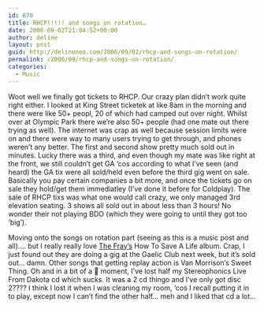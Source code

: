 ```yaml
---
id: 870
title: RHCP!!!!! and songs on rotation…
date: 2006-09-02T21:04:52+00:00
author: deline
layout: post
guid: http://delineneo.com/2006/09/02/rhcp-and-songs-on-rotation/
permalink: /2006/09/rhcp-and-songs-on-rotation/
categories:
  - Music
---
```

Woot well we finally got tickets to RHCP. Our crazy plan didn&#8217;t work quite right either. I looked at King Street ticketek at like 8am in the morning and there were like 50+ peopl, 20 of which had camped out over night. Whilst over at Olympic Park there we&#8217;re also 50+ people (had one mate out there trying as well). The internet was crap as well because session limits were on and there were way to many users trying to get through, and phones weren&#8217;t any better. The first and second show pretty much sold out in minutes. Lucky there was a third, and even though my mate was like right at the front, we still couldn&#8217;t get GA &#8216;cos according to what I&#8217;ve seen (and heard) the GA tix were all sold/held even before the third gig went on sale. Basically you pay certain companies a bit more, and once the tickets go on sale they hold/get them immediatley (I&#8217;ve done it before for Coldplay). The sale of RHCP tixs was what one would call crazy, we only managed 3rd elevation seating. 3 shows all sold out in about less than 3 hours! No wonder their not playing BDO (which they were going to until they got too &#8216;big&#8217;).

Moving onto the songs on rotation part (seeing as this is a music post and all)&#8230;. but I really really love [The Fray&#8217;s](http://www.thefray.net/) How To Save A Life album. Crap, I just found out they are doing a gig at the Gaelic Club next week, but it&#8217;s sold out&#8230; damn. Other songs that getting replay action is Van Morrison&#8217;s Sweet Thing. Oh and in a bit of a 🙁 moment, I&#8217;ve lost half my Stereophonics Live From Dakota cd which sucks. It was a 2 cd thingo and I&#8217;ve only got disc 2???? I think I lost it when I was cleaning my room, &#8216;cos I recall putting it in to play, except now I can&#8217;t find the other half&#8230; meh and I liked that cd a lot&#8230;
